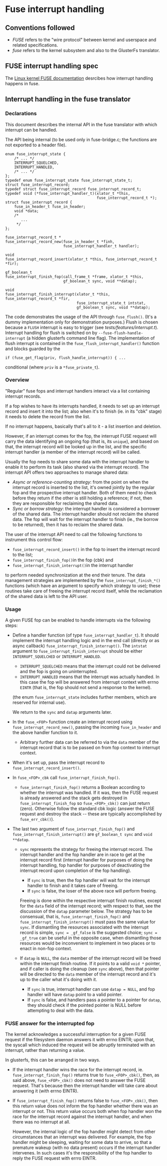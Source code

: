# Fuse interrupt handling

## Conventions followed

- *FUSE* refers to the "wire protocol" between kernel and userspace and
  related specifications.
- *fuse* refers to the kernel subsystem and also to the GlusterFs translator.

## FUSE interrupt handling spec

The [Linux kernel FUSE documentation](https://git.kernel.org/pub/scm/linux/kernel/git/torvalds/linux.git/tree/Documentation/filesystems/fuse.txt?h=v4.18#n148)
desrcibes how interrupt handling happens in fuse.

## Interrupt handling in the fuse translator

### Declarations

This document describes the internal API in the fuse translator with which
interrupt can be handled.

The API being internal (to be used only in fuse-bridge.c; the functions are
not exported to a header file).

```
enum fuse_interrupt_state {
    /* ... */
    INTERRUPT_SQUELCHED,
    INTERRUPT_HANDLED,
    /* ... */
};
typedef enum fuse_interrupt_state fuse_interrupt_state_t;
struct fuse_interrupt_record;
typedef struct fuse_interrupt_record fuse_interrupt_record_t;
typedef void (*fuse_interrupt_handler_t)(xlator_t *this,
                                         fuse_interrupt_record_t *);
struct fuse_interrupt_record {
    fuse_in_header_t fuse_in_header;
    void *data;
    /*
       ...
     */
};

fuse_interrupt_record_t *
fuse_interrupt_record_new(fuse_in_header_t *finh,
                          fuse_interrupt_handler_t handler);

void
fuse_interrupt_record_insert(xlator_t *this, fuse_interrupt_record_t *fir);

gf_boolean_t
fuse_interrupt_finish_fop(call_frame_t *frame, xlator_t *this,
                          gf_boolean_t sync, void **datap);

void
fuse_interrupt_finish_interrupt(xlator_t *this, fuse_interrupt_record_t *fir,
                                fuse_interrupt_state_t intstat,
                                gf_boolean_t sync, void **datap);
```

The code demonstrates the usage of the API through `fuse_flush()`. (It's a
dummy implementation only for demonstration purposes.) Flush is chosen
because a `FLUSH` interrupt is easy to trigger (see
*tests/features/interrupt.t*). Interrupt handling for flush is switched on
by `--fuse-flush-handle-interrupt` (a hidden glusterfs command line flag).
The implementation of flush interrupt is contained in the
`fuse_flush_interrupt_handler()` function and blocks guarded by the

```
if (fuse_get_flag(priv, flush_handle_interrupt)) { ...
```

conditional (where `priv` is a `*fuse_private_t`).

### Overview

"Regular" fuse fops and interrupt handlers interact via a list containing
interrupt records.

If a fop wishes to have its interrupts handled, it needs to set up an
interrupt record and insert it into the list; also when it's to finish
(ie. in its "cbk" stage) it needs to delete the record from the list.

If no interrupt happens, basically that's all to it - a list insertion
and deletion.

However, if an interrupt comes for the fop, the interrupt FUSE request
will carry the data identifying an ongoing fop (that is, its `unique`),
and based on that, the interrupt record will be looked up in the list, and
the specific interrupt handler (a member of the interrupt record) will be
called.

Usually the fop needs to share some data with the interrupt handler to
enable it to perform its task (also shared via the interrupt record).
The interrupt API offers two approaches to manage shared data:
- _Async or reference-counting strategy_: from the point on when the interrupt
  record is inserted to the list, it's owned jointly by the regular fop and
  the prospective interrupt handler. Both of them need to check before they
  return if the other is still holding a reference; if not, then they are
  responsible for reclaiming the shared data.
- _Sync or borrow strategy_: the interrupt handler is considered a borrower
  of the shared data. The interrupt handler should not reclaim the shared
  data. The fop will wait for the interrupt handler to finish (ie., the borrow
  to be returned), then it has to reclaim the shared data.

The user of the interrupt API need to call the following functions to
instrument this control flow:
- `fuse_interrupt_record_insert()` in the fop to insert the interrupt record to
   the list;
- `fuse_interrupt_finish_fop()`in the fop (cbk) and
- `fuse_interrupt_finish_interrupt()`in the interrupt handler

to perform needed synchronization at the end their tenure. The data management
strategies are implemented by the `fuse_interrupt_finish_*()` functions (which
have an argument to specify which strategy to use); these routines take care
of freeing the interrupt record itself, while the reclamation of the shared data
is left to the API user.

### Usage

A given FUSE fop can be enabled to handle interrupts via the following
steps:

- Define a handler function (of type `fuse_interrupt_handler_t`).
  It should implement the interrupt handling logic and in the end
  call (directly or as async callback) `fuse_interrupt_finish_interrupt()`.
  The `intstat` argument to `fuse_interrupt_finish_interrupt` should be
  either `INTERRUPT_SQUELCHED` or `INTERRUPT_HANDLED`.
    - `INTERRUPT_SQUELCHED` means that the interrupt could not be delivered
      and the fop is going on uninterrupted.
    - `INTERRUPT_HANDLED` means that the interrupt was actually handled. In
      this case the fop will be answered from interrupt context with errno
      `EINTR` (that is, the fop should not send a response to the kernel).

  (the enum `fuse_interrupt_state` includes further members, which are reserved
  for internal use).

  We return to the `sync` and `datap` arguments later.
- In the `fuse_<FOP>` function create an interrupt record using
  `fuse_interrupt_record_new()`, passing the incoming `fuse_in_header` and
  the above handler function to it.
    - Arbitrary further data can be referred to via the `data` member of the
      interrupt record that is to be passed on from fop context to
      interrupt context.
- When it's set up, pass the interrupt record to
  `fuse_interrupt_record_insert()`.
- In `fuse_<FOP>_cbk` call `fuse_interrupt_finish_fop()`.
    - `fuse_interrupt_finish_fop()` returns a Boolean according to whether the
      interrupt was handled. If it was, then the FUSE request is already
      answered and the stack gets destroyed in `fuse_interrupt_finish_fop` so
      `fuse_<FOP>_cbk()` can just return (zero). Otherwise follow the standard
      cbk logic (answer the FUSE request and destroy the stack -- these are
      typically accomplished by `fuse_err_cbk()`).
- The last two argument of `fuse_interrupt_finish_fop()` and
  `fuse_interrupt_finish_interrupt()` are `gf_boolean_t sync` and
  `void **datap`.
    - `sync` represents the strategy for freeing the interrupt record. The
      interrupt handler and the fop handler are in race to get at the interrupt
      record first (interrupt handler for purposes of doing the interrupt
      handling, fop handler for purposes of deactivating the interrupt record
      upon completion of the fop handling).
        - If `sync` is true, then the fop handler will wait for the interrupt
          handler to finish and it takes care of freeing.
        - If `sync` is false, the loser of the above race will perform freeing.

      Freeing is done within the respective interrupt finish routines, except
      for the `data` field of the interrupt record; with respect to that, see
      the discussion of the `datap` parameter below. The strategy has to be
      consensual, that is, `fuse_interrupt_finish_fop()` and
      `fuse_interrupt_finish_interrupt()` must pass the same value for `sync`.
      If dismantling the resources associated with the interrupt record is
      simple, `sync = _gf_false` is the suggested choice; `sync = _gf_true` can
      be useful in the opposite case, when dismantling those resources would
      be inconvenient to implement in two places or to enact in non-fop context.
    - If `datap` is `NULL`, the `data` member of the interrupt record will be
      freed within the interrupt finish routine.  If it points to a valid
      `void *` pointer, and if caller is doing the cleanup (see `sync` above),
      then that pointer will be directed to the `data` member of the interrupt
      record and it's up to the caller what it's doing with it.
        - If `sync` is true, interrupt handler can use `datap = NULL`, and
          fop handler will have `datap` point to a valid pointer.
        - If `sync` is false, and handlers pass a pointer to a pointer for
          `datap`, they should check if the pointed pointer is NULL before
          attempting to deal with the data.

### FUSE answer for the interrupted fop

The kernel acknowledges a successful interruption for a given FUSE request
if the filesystem daemon answers it with errno EINTR; upon that, the syscall
which induced the request will be abruptly terminated with an interrupt, rather
than returning a value.

In glusterfs, this can be arranged in two ways.

- If the interrupt handler wins the race for the interrupt record, ie.
  `fuse_interrupt_finish_fop()` returns true to `fuse_<FOP>_cbk()`, then, as
  said above, `fuse_<FOP>_cbk()` does not need to answer the FUSE request.
  That's because then the interrupt handler will take care about answering
  it (with errno EINTR).
- If `fuse_interrupt_finish_fop()` returns false to `fuse_<FOP>_cbk()`, then
  this return value does not inform the fop handler whether there was an interrupt
  or not. This return value occurs both when fop handler won the race for the
  interrupt record against the interrupt handler, and when there was no interrupt
  at all.

  However, the internal logic of the fop handler might detect from other
  circumstances that an interrupt was delivered. For example, the fop handler
  might be sleeping, waiting for some data to arrive, so that a premature
  wakeup (with no data present) occurs if the interrupt handler intervenes. In
  such cases it's the responsibility of the fop handler to reply the FUSE
  request with errro EINTR.

